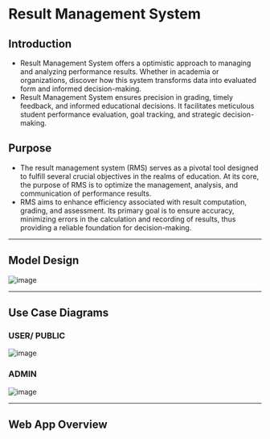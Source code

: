 # Result Management System

## Introduction 
- Result Management System offers a optimistic approach to managing and analyzing performance results. Whether in academia or organizations, discover how this system transforms data into evaluated form and informed decision-making.
- Result Management System ensures precision in grading, timely feedback, and informed educational decisions. It facilitates meticulous student performance evaluation, goal tracking, and strategic decision-making.

## Purpose
- The result management system (RMS) serves as a pivotal tool designed to fulfill several crucial objectives in the realms of education. At its core, the purpose of RMS is to optimize the management, analysis, and communication of performance results. 
- RMS aims to enhance efficiency associated with result computation, grading, and assessment. Its primary goal is to ensure accuracy, minimizing errors in the calculation and recording of results, thus providing a reliable foundation for decision-making.
-------------------------------
## Model Design
![image](https://github.com/user-attachments/assets/50839199-fd3e-4e84-bc52-63ce1dabafe7)

-------------------------------
## Use Case Diagrams

### USER/ PUBLIC
![image](https://github.com/user-attachments/assets/7c16b8fb-43a6-4a61-9a62-3a91b29857d9)
### ADMIN
![image](https://github.com/user-attachments/assets/535a1aa2-0655-4453-8c14-edbc66b742aa)

-------------------------------
## Web App Overview
